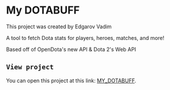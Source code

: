 # My DOTABUFF

This project was created by Edgarov Vadim

A tool to fetch Dota stats for players, heroes, matches, and more!

Based off of OpenDota's new API & Dota 2's Web API


## `View project`

You can open this project at this link: [MY_DOTABUFF](http://localhost:3000).
